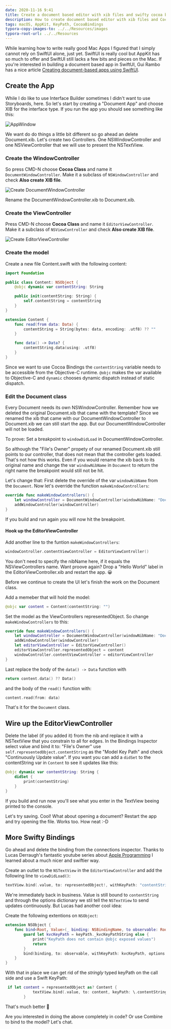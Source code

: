 ```yaml
---
date: 2020-11-16 9:41
title: Create a document based editor with xib files and swifty cocoa bindings
description: How to create document based editor with xib files and Cocoa Bindings
tags: macOS, AppKit, KeyPath, CocoaBindings
typora-copy-images-to: ../../Resources/images
typora-root-url: ../../Resources
---
```

While learning how to write really good Mac Apps I figured that I simply cannot rely on SwiftUI alone, just yet.
SwiftUI is really cool but AppKit has so much to offer and SwiftUI still lacks a few bits and pieces on the Mac. If you're interested in building a document based app in SwiftUI, Gui Rambo has a nice article [Creating document-based apps using SwiftUI](https://wwdcbysundell.com/2020/creating-document-based-apps-in-swiftui/).

## Create the App
While I do like to use Interface Builder sometimes I didn't want to use Storyboards, here.
So let's start by creating a "Document App" and choose XIB for the interface type.
If you run the app you should see something like this:

![AppWindow](/images/AppWindow.png)

We want do do things a little bit different so go ahead an delete Document.xib. Let's create two Controllers. One NSWindowController and one NSViewController that we will use to present the NSTextView.

### Create the WindowController
So press CMD-N choose **Cocoa Class** and name it `DocumentWindowController`. Make it a subclass of `NSWindowController` and check **Also create XIB file**.

![Create DocumentWindowController](/images/Create_DocumentWindowController.png)

Rename the DocumentWindowController.xib to Document.xib.

### Create the ViewController
Press CMD-N choose **Cocoa Class** and name it `EditorViewController`. Make it a subclass of `NSViewController` and check **Also create XIB file**.

![Create EditorViewController](/images/Create_EditorViewController.png)

### Create the model
Create a new file Content.swift with the following content:

```Swift
import Foundation

public class Content: NSObject {
    @objc dynamic var contentString: String

    public init(contentString: String) {
        self.contentString = contentString
    }
}

extension Content {
    func read(from data: Data) {
        contentString = String(bytes: data, encoding: .utf8) ?? ""
    }

    func data() -> Data? {
        contentString.data(using: .utf8)
    }
}
```

Since we want to use Cocoa Bindings the `contentString` variable needs to be accessible from the Objective-C runtime. `@objc` makes the var available to Objective-C and `dynamic` chooses dynamic dispatch instead of static dispatch.

### Edit the Document class
Every Document needs its own NSWindowController. Remember how we deleted the original Document.xib that came with the template? Since we renamed the xib that came with our DocumentWindowController to Document.xib we can still start the app. But our DocumentWindowController will not be loaded.

To prove: Set a breakpoint to `windowDidLoad` in DocumentWindowController.

So although the "File's Owner" propety of our renamed Document.xib still points to our controller, that does not mean that the controller gets loaded. That's not how this works.
Even if you would rename the xib back to its original name and change the var `windowNibName` in `Document` to return the right name the breakpoint would still not be hit.

Let's change that:
First delete the override of the var `windowNibName` from the `Document`. Now let's override the function `makeWindowControllers`:

```Swift
override func makeWindowControllers() {
    let windowController = DocumentWindowController(windowNibName: "Document")
    addWindowController(windowController)
}
```

If you build and run again you will now hit the breakpoint.

#### Hook up the EditorViewController
Add another line to the funtion `makeWindowControllers`:
```Swift
windowController.contentViewController = EditorViewController()
```

You don't need to specify the nibName here, if it equals the NSViewControllers name. Want proove again?
Drop a "Hello World" label in the EditorViewController.xib and restart the app. 😀

Before we continue to create the UI let's finish the work on the Document class.

Add a memeber that will hold the model:

```Swift
@objc var content = Content(contentString: "")
```

Set the model as the ViewControllers representedObject. So change `makeWindowControllers` to this:

```Swift
override func makeWindowControllers() {
    let windowController = DocumentWindowController(windowNibName: "Document")
    addWindowController(windowController)
    let editorViewController = EditorViewController()
    editorViewController.representedObject = content
    windowController.contentViewController = editorViewController
}
```

Last replace the body of the `data() -> Data` function with

```Swift
return content.data() ?? Data()
```

and the body of the `read()` function with:

```Swift
content.read(from: data)
```

That's it for the `Document` class.

## Wire up the EditorViewController
Delete the label (if you added it) from the nib and replace it with a NSTextView that you constrain to all for edges.
In the Bindings Inspector select value and bind it to: "File's Owner" use `self.representedObject.contentString` as the "Model Key Path" and check "Continuously Update value".
If you want you can add a `didSet` to the contentString var in `Content` to see it updates like this:

```Swift
@objc dynamic var contentString: String {
    didSet {
        print(contentString)
    }
}
```

If you build and run now you'll see what you enter in the TextView beeing printed to the console.

Let's try saving. Cool! What about opening a document? Restart the app and try opening the file. Works too. How neat :-D

## More Swifty Bindings
Go ahead and delete the binding from the connections inspector. Thanks to Lucas Derraugh's fantastic youtube series about [Apple Programming](https://www.youtube.com/channel/UCDg-YmnNehm3KB0BpytkUJg) I learned about a much nicer and swiftier way.

Create an outlet to the `NSTextView` in the `EditorViewController` and add the following line to `viewDidLoad()`:

```Swift
textView.bind(.value, to: representedObject!, withKeyPath: "contentString", options: [NSBindingOption.continuouslyUpdatesValue: true])
```

We're immediately back in business. Value is still bound to `contentString` and through the options dictionary we stil tell the `NSTextView` to send updates continuously. But Lucas had another cool idea:

Create the following extentions on `NSObject`:

```Swift
extension NSObject {
    func bind<Root, Value>(_ binding: NSBindingName, to observable: Root, keyPath: KeyPath<Root, Value>, options: [NSBindingOption: Any]? = nil) {
        guard let kvcKeyPath = keyPath._kvcKeyPathString else {
            print("KeyPath does not contain @objc exposed values")
            return
        }
        bind(binding, to: observable, withKeyPath: kvcKeyPath, options: options)
    }
}
```

With that in place we can get rid of the *stringly* typed keyPath on the call side and use a Swift KeyPath:

```Swift
 if let content = representedObject as? Content {
            textView.bind(.value, to: content, keyPath: \.contentString, options: [NSBindingOption.continuouslyUpdatesValue: true])
        }
```

That's much better 💪

Are you interested in doing the above completely in code? Or use Combine to bind to the model? Let's chat.